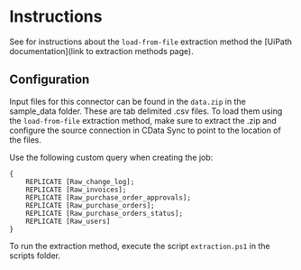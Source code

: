 # Instructions

See for instructions about the `load-from-file` extraction method the [UiPath documentation](link to extraction methods page). 

## Configuration
Input files for this connector can be found in the `data.zip` in the sample_data folder. These are tab delimited .csv files. To load them using the `load-from-file` extraction method, make sure to extract the .zip and configure the source connection in CData Sync to point to the location of the files.

Use the following custom query when creating the job:
```
{
    REPLICATE [Raw_change_log];
    REPLICATE [Raw_invoices];
    REPLICATE [Raw_purchase_order_approvals];
    REPLICATE [Raw_purchase_orders];
    REPLICATE [Raw_purchase_orders_status];
    REPLICATE [Raw_users]
}
```

To run the extraction method, execute the script `extraction.ps1` in the scripts folder.
